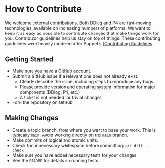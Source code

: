 # How to Contribute
We welcome external contributions. Both DDlog and P4 are fast-moving technologies, available on increasing numbers of platforms. We want to keep it as easy as possible to contribute changes that make things work for you. Contributor guidelines help us stay on top of things. These contributing guidelines were heavily modeled after Puppet's [[Contributing Guidelines](https://github.com/puppetlabs/puppet/blob/main/CONTRIBUTING.md).

## Getting Started
* Make sure you have a GitHub account.
* Submit a GitHub issue if a relevant one does not already exist.
    * Clearly describe the issue, including steps to reproduce any bugs.
    * Please provide version and operating system information for major components (DDlog, P4, etc.)
    * A ticket is not needed for trivial changes
* Fork the repository on GitHub

## Making Changes
* Create a topic branch, from where you want to base your work. This is typically `main`. Avoid working directly on the `main` branch.
* Make commits of logical and atomic units.
* Check for unnecessary whitespace before committing: `git diff --check`
* Make sure you have added necessary tests for your changes
* See the `README` for details on running tests
